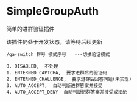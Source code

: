 # SimpleGroupAuth

简单的进群验证插件

该插件仍处于开发状态，请等待后续更新

```
/ga-switch 群号 模式序号   ---切换验证模式

0. DISABLED,  不处理
1. ENTERNED_CAPTCHA,  要求进群后的验证码
2. ENTERNED_CHALLENGE,  要求进群后回答问题(未实现)
3. AUTO_ACCEPT,  自动判断进群答案并接受
4. AUTO_ACCEPT_DENY  自动判断进群答案并接受或拒绝
```
